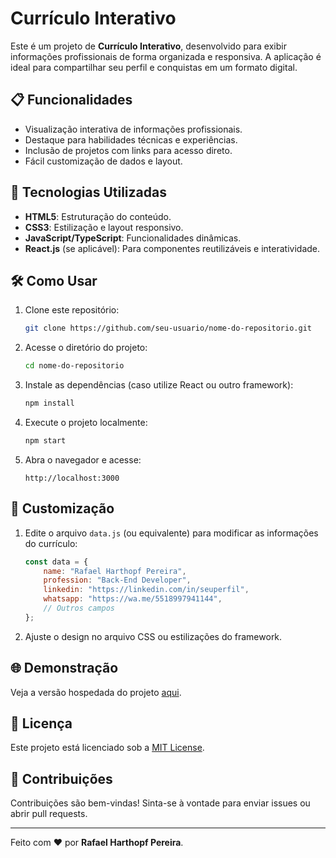 
# Currículo Interativo

Este é um projeto de **Currículo Interativo**, desenvolvido para exibir informações profissionais de forma organizada e responsiva. A aplicação é ideal para compartilhar seu perfil e conquistas em um formato digital.

## 📋 Funcionalidades

- Visualização interativa de informações profissionais.
- Destaque para habilidades técnicas e experiências.
- Inclusão de projetos com links para acesso direto.
- Fácil customização de dados e layout.

## 🚀 Tecnologias Utilizadas

- **HTML5**: Estruturação do conteúdo.
- **CSS3**: Estilização e layout responsivo.
- **JavaScript/TypeScript**: Funcionalidades dinâmicas.
- **React.js** (se aplicável): Para componentes reutilizáveis e interatividade.

## 🛠️ Como Usar

1. Clone este repositório:
   ```bash
   git clone https://github.com/seu-usuario/nome-do-repositorio.git
   ```
2. Acesse o diretório do projeto:
   ```bash
   cd nome-do-repositorio
   ```
3. Instale as dependências (caso utilize React ou outro framework):
   ```bash
   npm install
   ```
4. Execute o projeto localmente:
   ```bash
   npm start
   ```
5. Abra o navegador e acesse:
   ```
   http://localhost:3000
   ```

## 📝 Customização

1. Edite o arquivo `data.js` (ou equivalente) para modificar as informações do currículo:
   ```javascript
   const data = {
       name: "Rafael Harthopf Pereira",
       profession: "Back-End Developer",
       linkedin: "https://linkedin.com/in/seuperfil",
       whatsapp: "https://wa.me/5518997941144",
       // Outros campos
   };
   ```
2. Ajuste o design no arquivo CSS ou estilizações do framework.

## 🌐 Demonstração

Veja a versão hospedada do projeto [aqui]([https://rafaelharthopf.github.io/curriculo-rafael/]).

## 📄 Licença

Este projeto está licenciado sob a [MIT License](LICENSE).

## 🤝 Contribuições

Contribuições são bem-vindas! Sinta-se à vontade para enviar issues ou abrir pull requests.

---

Feito com ❤️ por **Rafael Harthopf Pereira**.
